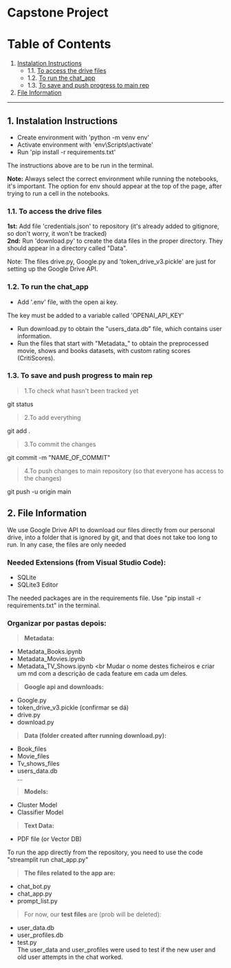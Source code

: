# Capstone Project

# Table of Contents

1. [Instalation Instructions](#installation-instructions)
    - 1.1. [To access the drive files](#access-drive-files)
    - 1.2. [To run the chat_app](#run-chat-app)
    - 1.3. [To save and push progress to main rep](#save-and-push-progress)
2. [File Information](#file-information)

---

## 1. Instalation Instructions <a name="installation-instructions"></a>

- Create environment with 'python -m venv env' <br>
- Activate environment with 'env\Scripts\activate' <br>
- Run 'pip install -r requirements.txt' <br>

 The instructions above are to be run in the terminal. <br>

**Note:** Always select the correct environment while running the notebooks, it's important. The option for env should appear at the top of the page, after trying to run a cell in the notebooks.

### 1.1. To access the drive files <a name="access-drive-files"></a>

**1st:** Add file 'credentials.json' to repository (it's already added to gitignore, so don't worry, it won't be tracked) <br>
**2nd:** Run 'download.py' to create the data files in the proper directory. They should appear in a directory called "Data".

Note: The files drive.py, Google.py and 'token_drive_v3.pickle' are just for setting up the Google Drive API.

### 1.2. To run the chat_app <a name="run-chat-app"></a>

- Add '.env' file, with the open ai key. 

The key must be added to a variable called 'OPENAI_API_KEY'

- Run download.py to obtain the "users_data.db" file, which contains user information.
- Run the files that start with "Metadata_" to obtain the preprocessed movie, shows and books datasets, with custom rating scores (CritiScores).

### 1.3. To save and push progress to main rep <a name="save-and-push-progress"></a>

>1.To check what hasn't been tracked yet

git status 

>2.To add everything 

git add .       

>3.To commit the changes 

git commit -m "NAME_OF_COMMIT"    

>4.To push changes to main repository (so that everyone has access to the changes)

git push -u origin main      


## 2. File Information <a name="file-information"></a>

We use Google Drive API to download our files directly from our personal drive, into a folder that is ignored by git, and that does not take too long to run. In any case, the files are only needed


### Needed Extensions (from Visual Studio Code):
- SQLite <br>
- SQLite3 Editor


The needed packages are in the requirements file. Use "pip install -r requirements.txt" in the terminal.


### Organizar por pastas depois:

>**Metadata:** <br>
- Metadata_Books.ipynb <br>
- Metadata_Movies.ipynb <br>
- Metadata_TV_Shows.ipynb <br
Mudar o nome destes ficheiros e criar um md com a descrição de cada feature em cada um deles.

>**Google api and downloads:** <br>
- Google.py <br>
- token_drive_v3.pickle (confirmar se dá) <br>
- drive.py <br>
- download.py 

>**Data (folder created after running download.py):** <br>
- Book_files <br>
- Movie_files <br>
- Tv_shows_files <br>
- users_data.db <br>
... 

>**Models:** <br>
- Cluster Model <br>
- Classifier Model <br>

>**Text Data:** <br>
- PDF file (or Vector DB) <br>


To run the app directly from the repository, you need to use the code "streamplit run chat_app.py"
>**The files related to the app are:** <br>
- chat_bot.py <br>
- chat_app.py <br>
- prompt_list.py <br>


>For now, our **test files** are (prob will be deleted): <br>
- user_data.db <br>
- user_profiles.db <br>
- test.py <br>
The user_data and user_profiles were used to test if the new user and old user attempts in the chat worked.



